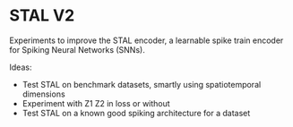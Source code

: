 # STAL V2

Experiments to improve the STAL encoder, a learnable spike train encoder for Spiking Neural Networks (SNNs).

Ideas:
- Test STAL on benchmark datasets, smartly using spatiotemporal dimensions
- Experiment with Z1 Z2 in loss or without
- Test STAL on a known good spiking architecture for a dataset